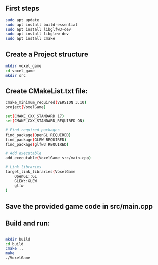 ## First steps

```bash
sudo apt update
sudo apt install build-essential
sudo apt install libglfw3-dev
sudo apt install libglew-dev
sudo apt install cmake
```

## Create a Project structure

```bash
mkdir voxel_game
cd voxel_game
mkdir src
```

## Create CMakeList.txt file:

```bash
cmake_minimum_required(VERSION 3.10)
project(VoxelGame)

set(CMAKE_CXX_STANDARD 17)
set(CMAKE_CXX_STANDARD_REQUIRED ON)

# Find required packages
find_package(OpenGL REQUIRED)
find_package(GLEW REQUIRED)
find_package(glfw3 REQUIRED)

# Add executable
add_executable(VoxelGame src/main.cpp)

# Link libraries
target_link_libraries(VoxelGame
    OpenGL::GL
    GLEW::GLEW
    glfw
)

```

## Save the provided game code in src/main.cpp

## Build and run:

```bash

mkdir build
cd build
cmake ..
make
./VoxelGame

```
